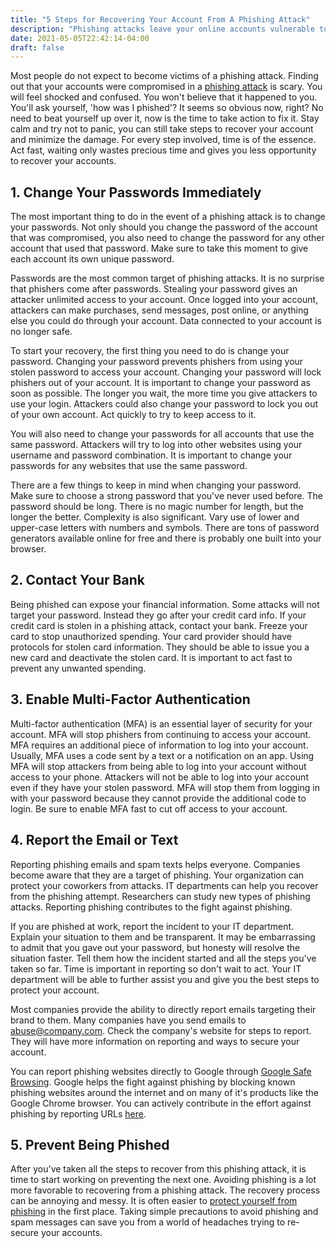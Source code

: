 ```yaml
---
title: "5 Steps for Recovering Your Account From A Phishing Attack"
description: "Phishing attacks leave your online accounts vulnerable to attackers. Protect and recover your account from a phishing attack with five easy steps."
date: 2021-05-05T22:42:14-04:00
draft: false
---
```


Most people do not expect to become victims of a phishing attack. Finding out that your accounts were compromised in a [phishing attack](/blog/what-is-phishing/) is scary. You will feel shocked and confused. You won't believe that it happened to you. You'll ask yourself, 'how was I phished'? It seems so obvious now, right? No need to beat yourself up over it, now is the time to take action to fix it. Stay calm and try not to panic, you can still take steps to recover your account and minimize the damage. For every step involved, time is of the essence. Act fast, waiting only wastes precious time and gives you less opportunity to recover your accounts.

## 1. Change Your Passwords Immediately

The most important thing to do in the event of a phishing attack is to change your passwords. Not only should you change the password of the account that was compromised, you also need to change the password for any other account that used that password. Make sure to take this moment to give each account its own unique password.

Passwords are the most common target of phishing attacks. It is no surprise that phishers come after passwords. Stealing your password gives an attacker unlimited access to your account. Once logged into your account, attackers can make purchases, send messages, post online, or anything else you could do through your account. Data connected to your account is no longer safe.

To start your recovery, the first thing you need to do is change your password. Changing your password prevents phishers from using your stolen password to access your account. Changing your password will lock phishers out of your account. It is important to change your password as soon as possible. The longer you wait, the more time you give attackers to use your login. Attackers could also change your password to lock you out of your own account. Act quickly to try to keep access to it.

You will also need to change your passwords for all accounts that use the same password. Attackers will try to log into other websites using your username and password combination. It is important to change your passwords for any websites that use the same password.

There are a few things to keep in mind when changing your password. Make sure to choose a strong password that you've never used before. The password should be long. There is no magic number for length, but the longer the better. Complexity is also significant. Vary use of lower and upper-case letters with numbers and symbols. There are tons of password generators available online for free and there is probably one built into your browser.

## 2. Contact Your Bank

Being phished can expose your financial information. Some attacks will not target your password. Instead they go after your credit card info. If your credit card is stolen in a phishing attack, contact your bank. Freeze your card to stop unauthorized spending. Your card provider should have protocols for stolen card information. They should be able to issue you a new card and deactivate the stolen card. It is important to act fast to prevent any unwanted spending.

## 3. Enable Multi-Factor Authentication

Multi-factor authentication (MFA) is an essential layer of security for your account. MFA will stop phishers from continuing to access your account. MFA requires an additional piece of information to log into your account. Usually, MFA uses a code sent by a text or a notification on an app. Using MFA will stop attackers from being able to log into your account without access to your phone. Attackers will not be able to log into your account even if they have your stolen password. MFA will stop them from logging in with your password because they cannot provide the additional code to login. Be sure to enable MFA fast to cut off access to your account.

## 4. Report the Email or Text

Reporting phishing emails and spam texts helps everyone. Companies become aware that they are a target of phishing. Your organization can protect your coworkers from attacks. IT departments can help you recover from the phishing attempt. Researchers can study new types of phishing attacks. Reporting phishing contributes to the fight against phishing.

If you are phished at work, report the incident to your IT department. Explain your situation to them and be transparent. It may be embarrassing to admit that you gave out your password, but honesty will resolve the situation faster. Tell them how the incident started and all the steps you've taken so far. Time is important in reporting so don't wait to act. Your IT department will be able to further assist you and give you the best steps to protect your account.

Most companies provide the ability to directly report emails targeting their brand to them. Many companies have you send emails to abuse@company.com. Check the company's website for steps to report. They will have more information on reporting and ways to secure your account.

You can report phishing websites directly to Google through [Google Safe Browsing](https://safebrowsing.google.com). Google helps the fight against phishing by blocking known phishing websites around the internet and on many of it's products like the Google Chrome browser. You can actively contribute in the effort against phishing by reporting URLs [here](https://safebrowsing.google.com/safebrowsing/report_phish/?hl=en).

## 5. Prevent Being Phished

After you've taken all the steps to recover from this phishing attack, it is time to start working on preventing the next one. Avoiding phishing is a lot more favorable to recovering from a phishing attack. The recovery process can be annoying and messy. It is often easier to [protect yourself from phishing](/blog/protect-yourself-against-phishing) in the first place. Taking simple precautions to avoid phishing and spam messages can save you from a world of headaches trying to re-secure your accounts. 
